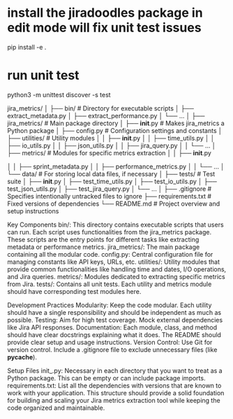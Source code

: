 install the jiradoodles package in edit mode will fix unit test issues
=====================
pip install -e .

run unit test
============
python3 -m unittest discover -s test




jira_metrics/
│
├── bin/                    # Directory for executable scripts
│   ├── extract_metadata.py
│   ├── extract_performance.py
│   └── ...
│
├── jira_metrics/           # Main package directory
│   ├── __init__.py         # Makes jira_metrics a Python package
│   ├── config.py           # Configuration settings and constants
│   ├── utilities/          # Utility modules
│   │   ├── __init__.py
│   │   ├── time_utils.py
│   │   ├── io_utils.py
│   │   ├── json_utils.py
│   │   ├── jira_query.py
│   │   └── ...
│   ├── metrics/            # Modules for specific metrics extraction
│   │   ├── __init__.py

│   │   ├── sprint_metadata.py
│   │   ├── performance_metrics.py
│   │   └── ...
│   └── data/               # For storing local data files, if necessary
│
├── tests/                  # Test suite
│   ├── __init__.py
│   ├── test_time_utils.py
│   ├── test_io_utils.py
│   ├── test_json_utils.py
│   ├── test_jira_query.py
│   └── ...
│
├── .gitignore              # Specifies intentionally untracked files to ignore
├── requirements.txt        # Fixed versions of dependencies
└── README.md               # Project overview and setup instructions


Key Components
bin/: This directory contains executable scripts that users can run. Each script uses functionalities from the jira_metrics package. These scripts are the entry points for different tasks like extracting metadata or performance metrics.
jira_metrics/: The main package containing all the modular code.
config.py: Central configuration file for managing constants like API keys, URLs, etc.
utilities/: Utility modules that provide common functionalities like handling time and dates, I/O operations, and Jira queries.
metrics/: Modules dedicated to extracting specific metrics from Jira.
tests/: Contains all unit tests. Each utility and metrics module should have corresponding test modules here.

Development Practices
Modularity: Keep the code modular. Each utility should have a single responsibility and should be independent as much as possible.
Testing: Aim for high test coverage. Mock external dependencies like Jira API responses.
Documentation: Each module, class, and method should have clear docstrings explaining what it does. The README should provide clear setup and usage instructions.
Version Control: Use Git for version control. Include a .gitignore file to exclude unnecessary files (like __pycache__).

Setup Files
init_.py: Necessary in each directory that you want to treat as a Python package. This can be empty or can include package imports.
requirements.txt: List all the dependencies with versions that are known to work with your application.
This structure should provide a solid foundation for building and scaling your Jira metrics extraction tool while keeping the code organized and maintainable.
